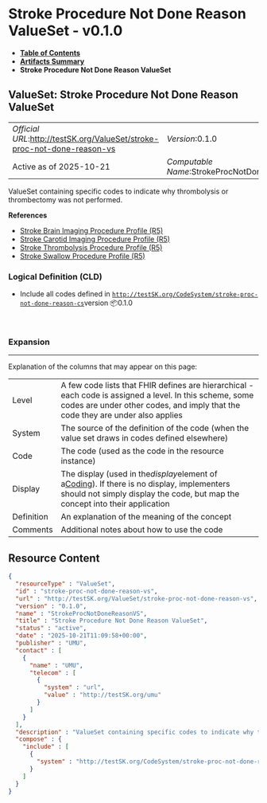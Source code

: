 # Stroke Procedure Not Done Reason ValueSet - v0.1.0

* [**Table of Contents**](toc.md)
* [**Artifacts Summary**](artifacts.md)
* **Stroke Procedure Not Done Reason ValueSet**

## ValueSet: Stroke Procedure Not Done Reason ValueSet 

| | |
| :--- | :--- |
| *Official URL*:http://testSK.org/ValueSet/stroke-proc-not-done-reason-vs | *Version*:0.1.0 |
| Active as of 2025-10-21 | *Computable Name*:StrokeProcNotDoneReasonVS |

 
ValueSet containing specific codes to indicate why thrombolysis or thrombectomy was not performed. 

 **References** 

* [Stroke Brain Imaging Procedure Profile (R5)](StructureDefinition-stroke-brain-imaging-procedure-profile.md)
* [Stroke Carotid Imaging Procedure Profile (R5)](StructureDefinition-stroke-carotid-imaging-procedure-profile.md)
* [Stroke Thrombolysis Procedure Profile (R5)](StructureDefinition-stroke-mechanical-procedure-profile.md)
* [Stroke Swallow Procedure Profile (R5)](StructureDefinition-stroke-swallow-procedure-profile.md)

### Logical Definition (CLD)

* Include all codes defined in [`http://testSK.org/CodeSystem/stroke-proc-not-done-reason-cs`](CodeSystem-stroke-proc-not-done-reason-cs.md)version 📦0.1.0

 

### Expansion

-------

 Explanation of the columns that may appear on this page: 

| | |
| :--- | :--- |
| Level | A few code lists that FHIR defines are hierarchical - each code is assigned a level. In this scheme, some codes are under other codes, and imply that the code they are under also applies |
| System | The source of the definition of the code (when the value set draws in codes defined elsewhere) |
| Code | The code (used as the code in the resource instance) |
| Display | The display (used in the*display*element of a[Coding](http://hl7.org/fhir/R5/datatypes.html#Coding)). If there is no display, implementers should not simply display the code, but map the concept into their application |
| Definition | An explanation of the meaning of the concept |
| Comments | Additional notes about how to use the code |



## Resource Content

```json
{
  "resourceType" : "ValueSet",
  "id" : "stroke-proc-not-done-reason-vs",
  "url" : "http://testSK.org/ValueSet/stroke-proc-not-done-reason-vs",
  "version" : "0.1.0",
  "name" : "StrokeProcNotDoneReasonVS",
  "title" : "Stroke Procedure Not Done Reason ValueSet",
  "status" : "active",
  "date" : "2025-10-21T11:09:58+00:00",
  "publisher" : "UMU",
  "contact" : [
    {
      "name" : "UMU",
      "telecom" : [
        {
          "system" : "url",
          "value" : "http://testSK.org/umu"
        }
      ]
    }
  ],
  "description" : "ValueSet containing specific codes to indicate why thrombolysis or thrombectomy was not performed.",
  "compose" : {
    "include" : [
      {
        "system" : "http://testSK.org/CodeSystem/stroke-proc-not-done-reason-cs"
      }
    ]
  }
}

```
